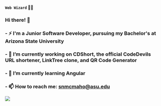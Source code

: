 **`Web Wizard` :woman_technologist:**

### Hi there! 👋
### - ⚡ I'm a Junior Software Developer, pursuing my Bachelor's at Arizona State University
### - 🔭 I’m currently working on CDShort, the official CodeDevils URL shortener, LinkTree clone, and QR Code Generator 
### - 🌱 I’m currently learning Angular
### - 📫 How to reach me: snmcmaho@asu.edu


<img src = "https://github-readme-stats.vercel.app/api?username=SophiaMcMahon&&show_icons=true&title_color=ffffff&icon_color=bb2acf&text_color=daf7dc&bg_color=151515">
